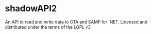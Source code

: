 shadowAPI2
==========

An API to read and write data to GTA and SAMP for .NET. Licensed and distributed under the terms of the LGPL v3
